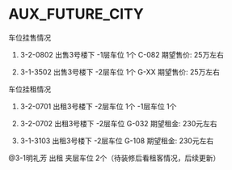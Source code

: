 # AUX_FUTURE_CITY
车位挂售情况

1. 3-2-0802 出售3号楼下 -1层车位 1个 C-082 期望售价: 25万左右

2. 3-1-3502 出售3号楼下 -2层车位 1个 G-XX 期望售价: 25万左右



车位挂租情况

1. 3-2-0701 出租3号楼下 -2层车位 1个
                      -1层车位 1个

2. 3-2-0702 出租3号楼下 -2层车位 G-032 期望租金: 230元左右

3. 3-1-3103 出租3号楼下 -2层车位 G-108 期望租金: 230元左右

@3-1明礼芳 出租 夹层车位 2个（待装修后看租客情况，后续更新）
